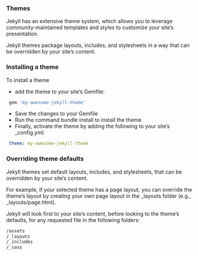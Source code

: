 ### Themes

Jekyll has an extensive theme system, which allows you to leverage community-maintained templates and styles to customize your site’s presentation.

Jekyll themes package layouts, includes, and stylesheets in a way that can be overridden by your site’s content.
<!-- vertical-slide -->

### Installing a theme

To install a theme

* add the theme to your site’s Gemfile:
```sh
 gem 'my-awesome-jekyll-theme'
```
* Save the changes to your Gemfile
* Run the command bundle install to install the theme
* Finally, activate the theme by adding the following to your site’s \_config.yml:

```yaml
 theme: my-awesome-jekyll-theme
```
<!-- vertical-slide -->

### Overriding theme defaults

Jekyll themes set default layouts, includes, and stylesheets, that can be overridden by your site’s content.

For example, if your selected theme has a page layout, you can override the theme’s layout by creating your own page layout in the \_layouts folder (e.g., \_layouts/page.html).

Jekyll will look first to your site’s content, before looking to the theme’s defaults, for any requested file in the following folders:
```sh
/assets
/_layouts
/_includes
/_sass
```

<!-- next-slide -->